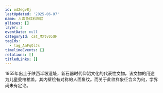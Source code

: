```yaml
---
id: od2egv8j
lastUpdated: '2025-06-07'
name: 人面鱼纹彩陶盆
aliases: []
layer: 2
eventDate: null
categoryId: cat_MXtv05QF
tagIds:
  - tag_AaFqQlJs
timelineEvents: []
relations: []
titledLinks: []
---
```

1955年出土于陕西半坡遗址，新石器时代仰韶文化的代表性文物。该文物的用途为儿童瓮棺棺盖，其内壁绘有对称的人面鱼纹。而关于此纹样象征含义为何，学界尚未有定论。
